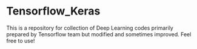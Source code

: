 # Tensorflow_Keras
This is a repository for collection of Deep Learning codes primarily prepared by Tensorflow team but modified and sometimes improved. Feel free to use! 
